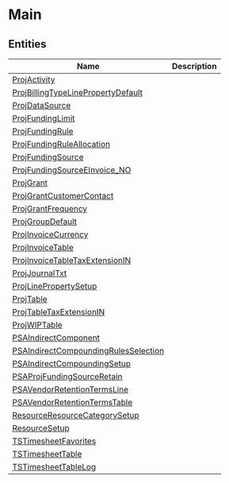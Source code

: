 
# Main


## Entities

|Name|Description|
|---|---|
|[ProjActivity](ProjActivity.cdm.json)||
|[ProjBillingTypeLinePropertyDefault](ProjBillingTypeLinePropertyDefault.cdm.json)||
|[ProjDataSource](ProjDataSource.cdm.json)||
|[ProjFundingLimit](ProjFundingLimit.cdm.json)||
|[ProjFundingRule](ProjFundingRule.cdm.json)||
|[ProjFundingRuleAllocation](ProjFundingRuleAllocation.cdm.json)||
|[ProjFundingSource](ProjFundingSource.cdm.json)||
|[ProjFundingSourceEInvoice_NO](ProjFundingSourceEInvoice_NO.cdm.json)||
|[ProjGrant](ProjGrant.cdm.json)||
|[ProjGrantCustomerContact](ProjGrantCustomerContact.cdm.json)||
|[ProjGrantFrequency](ProjGrantFrequency.cdm.json)||
|[ProjGroupDefault](ProjGroupDefault.cdm.json)||
|[ProjInvoiceCurrency](ProjInvoiceCurrency.cdm.json)||
|[ProjInvoiceTable](ProjInvoiceTable.cdm.json)||
|[ProjInvoiceTableTaxExtensionIN](ProjInvoiceTableTaxExtensionIN.cdm.json)||
|[ProjJournalTxt](ProjJournalTxt.cdm.json)||
|[ProjLinePropertySetup](ProjLinePropertySetup.cdm.json)||
|[ProjTable](ProjTable.cdm.json)||
|[ProjTableTaxExtensionIN](ProjTableTaxExtensionIN.cdm.json)||
|[ProjWIPTable](ProjWIPTable.cdm.json)||
|[PSAIndirectComponent](PSAIndirectComponent.cdm.json)||
|[PSAIndirectCompoundingRulesSelection](PSAIndirectCompoundingRulesSelection.cdm.json)||
|[PSAIndirectCompoundingSetup](PSAIndirectCompoundingSetup.cdm.json)||
|[PSAProjFundingSourceRetain](PSAProjFundingSourceRetain.cdm.json)||
|[PSAVendorRetentionTermsLine](PSAVendorRetentionTermsLine.cdm.json)||
|[PSAVendorRetentionTermsTable](PSAVendorRetentionTermsTable.cdm.json)||
|[ResourceResourceCategorySetup](ResourceResourceCategorySetup.cdm.json)||
|[ResourceSetup](ResourceSetup.cdm.json)||
|[TSTimesheetFavorites](TSTimesheetFavorites.cdm.json)||
|[TSTimesheetTable](TSTimesheetTable.cdm.json)||
|[TSTimesheetTableLog](TSTimesheetTableLog.cdm.json)||

